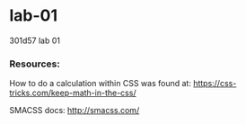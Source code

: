 # lab-01
301d57 lab 01


### Resources:
How to do a calculation within CSS was found at:
https://css-tricks.com/keep-math-in-the-css/

SMACSS docs:
http://smacss.com/
